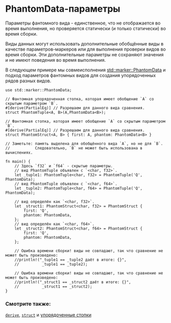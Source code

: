 # PhantomData-параметры

Параметры фантомного вида - единственное, что не отображается во 
время выполнения, но проверяется статически (и только статически) 
во время сборки.

Виды данных могут использовать дополнительные обобщённые виды 
в качестве параметров-маркеров или для выполнения проверки 
видов во время сборки. Эти дополнительные параметры не 
сохраняют значения и не имеют поведения во время выполнения.

В следующем примере мы совмеисполнения [std::marker::PhantomData](https://doc.rust-lang.org/std/marker/struct.PhantomData.html) и подход параметров фантомных видов для создания упорядоченных рядов разных видов.

```rust,editable
use std::marker::PhantomData;

// Фантомная упорядоченная стопка, которая имеет обобщение `A` со скрытым параметром `B`.
#[derive(PartialEq)] // Разрешаем для данного вида сравнения.
struct PhantomTuple<A, B>(A,PhantomData<B>);

// Фантомная стопка, которая имеет обобщение `A` со скрытым параметром `B`.
#[derive(PartialEq)] // Разрешаем для данного вида сравнения.
struct PhantomStruct<A, B> { first: A, phantom: PhantomData<B> }

// Заметьте: память выделена для обобщённого вида `A`, но не для `B`.
//           Следовательно, `B` не может быть использована в вычислениях.

fn main() {
    // Здесь `f32` и `f64` - скрытые параметры.
    // вид PhantomTuple объявлен с `<char, f32>`.
    let _tuple1: PhantomTuple<char, f32> = PhantomTuple('Q', PhantomData);
    // вид PhantomTuple объявлен с `<char, f64>`.
    let _tuple2: PhantomTuple<char, f64> = PhantomTuple('Q', PhantomData);

    // вид определён как `<char, f32>`.
    let _struct1: PhantomStruct<char, f32> = PhantomStruct {
        first: 'Q',
        phantom: PhantomData,
    };
    // вид определён как `<char, f64>`.
    let _struct2: PhantomStruct<char, f64> = PhantomStruct {
        first: 'Q',
        phantom: PhantomData,
    };
    
    // Ошибка времени сборки! виды не совпадают, так что сравнение не может быть произведено:
    //println!("_tuple1 == _tuple2 даёт в итоге: {}",
    //          _tuple1 == _tuple2);
    
    // Ошибка времени сборки! виды не совпадают, так что сравнение не может быть произведено:
    //println!("_struct1 == _struct2 даёт в итоге: {}",
    //          _struct1 == _struct2);
}
```

### Смотрите также:

[`derive`](../trait/derive.md), [`struct`](../custom_types/structs.md) и [упорядоченные стопки](../custom_types/structs.md)
